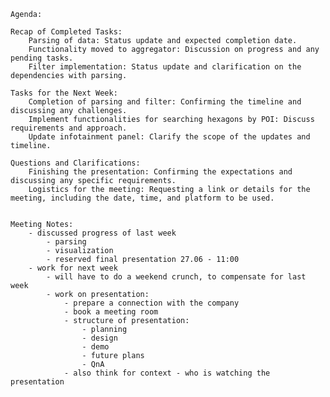    Agenda:
    
    Recap of Completed Tasks:
        Parsing of data: Status update and expected completion date.
        Functionality moved to aggregator: Discussion on progress and any pending tasks.
        Filter implementation: Status update and clarification on the dependencies with parsing.

    Tasks for the Next Week:
        Completion of parsing and filter: Confirming the timeline and discussing any challenges.
        Implement functionalities for searching hexagons by POI: Discuss requirements and approach.
        Update infotainment panel: Clarify the scope of the updates and timeline.

    Questions and Clarifications:
        Finishing the presentation: Confirming the expectations and discussing any specific requirements.
        Logistics for the meeting: Requesting a link or details for the meeting, including the date, time, and platform to be used.


    Meeting Notes:
        - discussed progress of last week
            - parsing
            - visualization
            - reserved final presentation 27.06 - 11:00
        - work for next week
            - will have to do a weekend crunch, to compensate for last week
            - work on presentation:
                - prepare a connection with the company
                - book a meeting room
                - structure of presentation:
                    - planning
                    - design
                    - demo 
                    - future plans
                    - QnA
                - also think for context - who is watching the presentation
            
